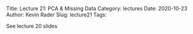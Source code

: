 Title: Lecture 21: PCA & Missing Data
Category: lectures
Date: 2020-10-23
Author: Kevin Rader
Slug: lecture21
Tags: 

See lecture 20 slides
